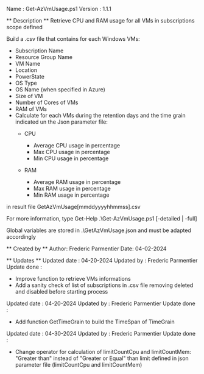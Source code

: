 Name    : Get-AzVmUsage.ps1
Version : 1.1.1

** Description **
Retrieve CPU and RAM usage for all VMs in subscriptions scope defined

Build a .csv file that contains for each Windows VMs:
  - Subscription Name
  - Resource Group Name
  - VM Name
  - Location
  - PowerState
  - OS Type
  - OS Name (when specified in Azure)
  - Size of VM
  - Number of Cores of VMs
  - RAM of VMs
  - Calculate for each VMs during the retention days and the time grain indicated un the Json parameter file:
    - CPU 
      + Average CPU usage in percentage
      + Max CPU usage in percentage
      + Min CPU usage in percentage
  
    - RAM
      + Average RAM usage in percentage
      + Max RAM usage in percentage
      + Min RAM usage in percentage

in result file GetAzVmUsage[mmddyyyyhhmmss].csv
  
For more information, type Get-Help .\Get-AzVmUsage.ps1 [-detailed | -full]

Global variables are stored in .\GetAzVmUsage.json and must be adapted accordingly

** Created by **
Author: Frederic Parmentier
Date: 04-02-2024

** Updates **
Updated date  : 04-20-2024
Updated by    : Frederic Parmentier
Update done   :
 - Improve function to retrieve VMs informations
 - Add a sanity check of list of subscriptions in .csv file removing deleted and disabled before starting process

Updated date  : 04-20-2024
Updated by    : Frederic Parmentier
Update done   :
 - Add function GetTimeGrain to build the TimeSpan of TimeGrain

Updated date  : 04-30-2024
Updated by    : Frederic Parmentier
Update done   :
 - Change operator for calculation of limitCountCpu and limitCountMem: "Greater than" instead of "Greater or Equal" than limit defined in json parameter file (limitCountCpu and limitCountMem)